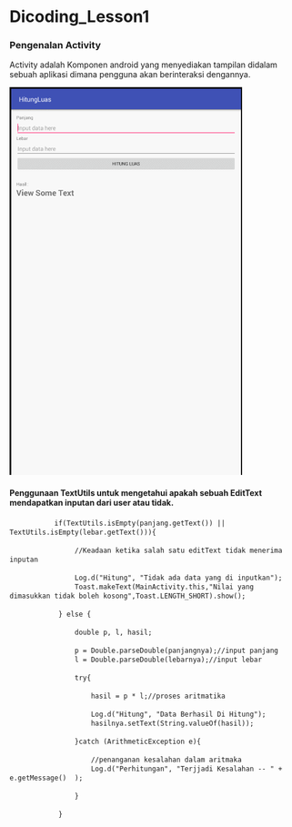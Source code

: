 # Dicoding_Lesson1

### Pengenalan Activity

Activity adalah Komponen android yang menyediakan tampilan didalam sebuah aplikasi dimana pengguna akan berinteraksi dengannya.

![](https://github.com/Danboru/Dicoding_Lesson1/blob/master/images/Lesson1.gif?raw=true)


#### Penggunaan TextUtils untuk mengetahui apakah sebuah EditText mendapatkan inputan dari user atau tidak.


               if(TextUtils.isEmpty(panjang.getText()) || TextUtils.isEmpty(lebar.getText())){

                    //Keadaan ketika salah satu editText tidak menerima inputan

                    Log.d("Hitung", "Tidak ada data yang di inputkan");
                    Toast.makeText(MainActivity.this,"Nilai yang dimasukkan tidak boleh kosong",Toast.LENGTH_SHORT).show();

                } else {

                    double p, l, hasil;

                    p = Double.parseDouble(panjangnya);//input panjang
                    l = Double.parseDouble(lebarnya);//input lebar

                    try{

                        hasil = p * l;//proses aritmatika

                        Log.d("Hitung", "Data Berhasil Di Hitung");
                        hasilnya.setText(String.valueOf(hasil));

                    }catch (ArithmeticException e){

                        //penanganan kesalahan dalam aritmaka
                        Log.d("Perhitungan", "Terjjadi Kesalahan -- " + e.getMessage()  );

                    }

                }
